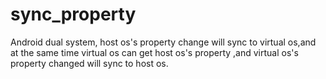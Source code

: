 # sync_property
Android dual system, host os's property change will sync to virtual os,and at the same time virtual os can get host os's property ,and virtual os's property changed will sync to host os.
